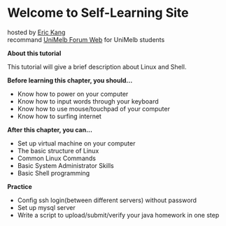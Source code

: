 # Welcome to Self-Learning Site
hosted by [Eric Kang](https://www.facebook.com/hnzz.kn)  
recommand [UniMelb Forum Web](http://www.wtf-unimelb.com) for UniMelb students


**About this tutorial**  

This tutorial will give a brief description about Linux and Shell.


**Before learning this chapter, you should...**  

 * Know how to power on your computer  
 * Know how to input words through your keyboard  
 * Know how to use mouse/touchpad of your computer  
 * Know how to surfing internet  

**After this chapter, you can...**  

- Set up virtual machine on your computer  
- The basic structure of Linux  
- Common Linux Commands  
- Basic System Administrator Skills  
- Basic Shell programming  

**Practice**  

- Config ssh login(between different servers) without password  
- Set up mysql server  
- Write a script to upload/submit/verify your java homework in one step  
